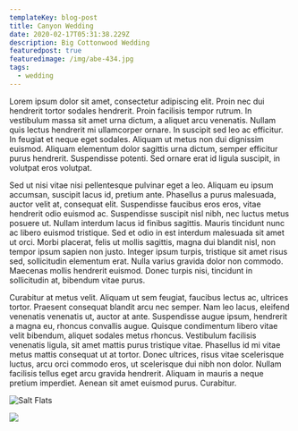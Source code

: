 ```yaml
---
templateKey: blog-post
title: Canyon Wedding
date: 2020-02-17T05:31:38.229Z
description: Big Cottonwood Wedding
featuredpost: true
featuredimage: /img/abe-434.jpg
tags:
  - wedding
---
```

<!--StartFragment-->

Lorem ipsum dolor sit amet, consectetur adipiscing elit. Proin nec dui hendrerit tortor sodales hendrerit. Proin facilisis tempor rutrum. In vestibulum massa sit amet urna dictum, a aliquet arcu venenatis. Nullam quis lectus hendrerit mi ullamcorper ornare. In suscipit sed leo ac efficitur. In feugiat et neque eget sodales. Aliquam ut metus non dui dignissim euismod. Aliquam elementum dolor sagittis urna dictum, semper efficitur purus hendrerit. Suspendisse potenti. Sed ornare erat id ligula suscipit, in volutpat eros volutpat.

Sed ut nisi vitae nisi pellentesque pulvinar eget a leo. Aliquam eu ipsum accumsan, suscipit lacus id, pretium ante. Phasellus a purus malesuada, auctor velit at, consequat elit. Suspendisse faucibus eros eros, vitae hendrerit odio euismod ac. Suspendisse suscipit nisl nibh, nec luctus metus posuere ut. Nullam interdum lacus id finibus sagittis. Mauris tincidunt nunc ac libero euismod tristique. Sed et odio in est interdum malesuada sit amet ut orci. Morbi placerat, felis ut mollis sagittis, magna dui blandit nisl, non tempor ipsum sapien non justo. Integer ipsum turpis, tristique sit amet risus sed, sollicitudin elementum erat. Nulla varius gravida dolor non commodo. Maecenas mollis hendrerit euismod. Donec turpis nisi, tincidunt in sollicitudin at, bibendum vitae purus.

Curabitur at metus velit. Aliquam ut sem feugiat, faucibus lectus ac, ultrices tortor. Praesent consequat blandit arcu nec semper. Nam leo lacus, eleifend venenatis venenatis ut, auctor at ante. Suspendisse augue ipsum, hendrerit a magna eu, rhoncus convallis augue. Quisque condimentum libero vitae velit bibendum, aliquet sodales metus rhoncus. Vestibulum facilisis venenatis ligula, sit amet mattis purus tristique vitae. Phasellus id mi vitae metus mattis consequat ut at tortor. Donec ultrices, risus vitae scelerisque luctus, arcu orci commodo eros, ut scelerisque dui nibh non dolor. Nullam facilisis tellus eget arcu gravida hendrerit. Aliquam in mauris a neque pretium imperdiet. Aenean sit amet euismod purus. Curabitur.

<!--EndFragment-->

![](/img/untitled-102.jpg "Salt Flats")

![](/img/abe-202.jpg)

![]()



```html

```
